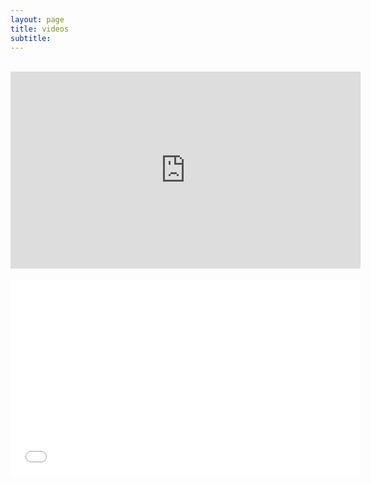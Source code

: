```yaml
---
layout: page
title: videos
subtitle:   
---
```


 <div class="text-center">
  <br>
  <iframe width="560" height="315" src="https://youtu.be/SEB3Y0vpsFY" frameborder="0" allowfullscreen></iframe> 
   <br>  <br>
  <iframe width="560" height="315" src="{{ site.baseurl }}/vids/dribble4.JPG" frameborder="0" allowfullscreen></iframe>
  
</div>



